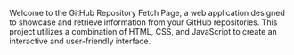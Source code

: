 Welcome to the GitHub Repository Fetch Page, a web application designed to showcase and retrieve information from your GitHub repositories. This project utilizes a combination of HTML, CSS, and JavaScript to create an interactive and user-friendly interface.

